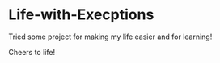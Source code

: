 # Life-with-Execptions

Tried some project for making my life easier and for learning! 

Cheers to life! 
